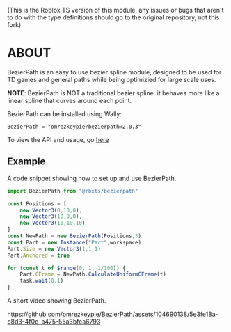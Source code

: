 (This is the Roblox TS version of this module, any issues or bugs that aren't to do with the type definitions should go to the original repository, not this fork)

# ABOUT
BezierPath is an easy to use bezier spline module, designed to be used for TD games and general paths while being optimizied for large scale uses.

__NOTE__: BezierPath is NOT a traditional bezier spline. it behaves more like a linear spline that curves around each point.

BezierPath can be installed using Wally:
```
BezierPath = "omrezkeypie/bezierpath@2.0.3"
```

To view the API and usage, go [here](https://github.com/omrezkeypie/BezierPath/wiki/API)

## Example

A code snippet showing how to set up and use BezierPath.
```ts
import BezierPath from "@rbxts/bezierpath"

const Positions = [
    new Vector3(0,10,0),
    new Vector3(10,0,0),
    new Vector3(10,10,10)
]
const NewPath = new BezierPath(Positions,3)
const Part = new Instance("Part",workspace)
Part.Size = new Vector3(1,1,1)
Part.Anchored = true

for (const t of $range(0, 1, 1/100)) {
    Part.CFrame = NewPath.CalculateUniformCFrame(t)
    task.wait(0.1)
}
```
A short video showing BezierPath.



https://github.com/omrezkeypie/BezierPath/assets/104690138/5e3fe18a-c8d3-4f0d-a475-55a3bfca6793
